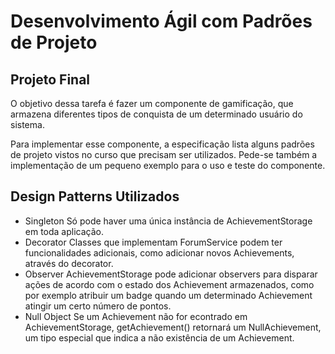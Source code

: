 # Desenvolvimento Ágil com Padrões de Projeto

## Projeto Final

O objetivo dessa tarefa é fazer um componente de gamificação, que armazena diferentes tipos de conquista de um determinado usuário do sistema.

Para implementar esse componente, a especificação lista alguns padrões de projeto vistos no curso que precisam ser utilizados. Pede-se também a implementação de um pequeno exemplo para o uso e teste do componente.

## Design Patterns Utilizados

- Singleton
  Só pode haver uma única instância de AchievementStorage em toda aplicação.
- Decorator
  Classes que implementam ForumService podem ter funcionalidades adicionais, como adicionar novos Achievements, através do decorator.
- Observer
  AchievementStorage pode adicionar observers para disparar ações de acordo com o estado dos Achievement armazenados, como por exemplo atribuir um badge quando um determinado Achievement atingir um certo número de pontos.
- Null Object
  Se um Achievement não for econtrado em AchievementStorage, getAchievement() retornará um NullAchievement, um tipo especial que indica a não existência de um Achievement.
